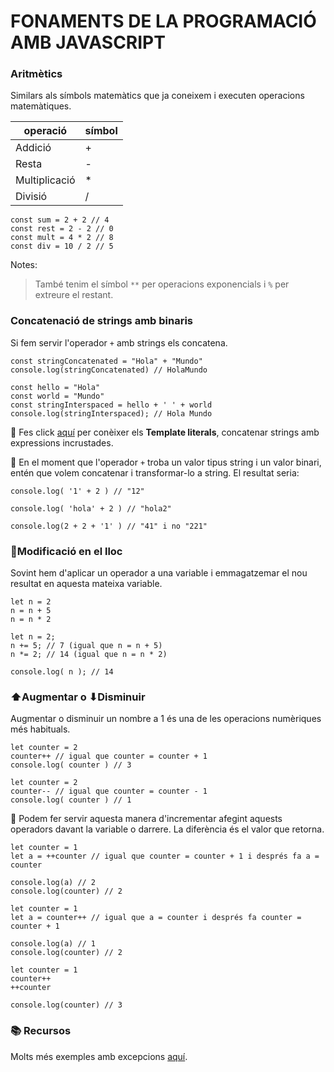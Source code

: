 # FONAMENTS DE LA PROGRAMACIÓ AMB JAVASCRIPT

###  **Aritmètics**
Similars als símbols matemàtics que ja coneixem i executen operacions matemàtiques.

| operació |   símbol |
|----------|----------|
|Addició |    +
|Resta |    -
|Multiplicació |    *
|Divisió |    /

```
const sum = 2 + 2 // 4
const rest = 2 - 2 // 0
const mult = 4 * 2 // 8
const div = 10 / 2 // 5
```

Notes:
> També tenim el símbol ```**``` per operacions exponencials i ```%``` per extreure el restant.

### **Concatenació de strings amb binaris**

Si fem servir l'operador  ```+``` amb strings els concatena.

```
const stringConcatenated = "Hola" + "Mundo"
console.log(stringConcatenated) // HolaMundo
```

```
const hello = "Hola"
const world = "Mundo"
const stringInterspaced = hello + ' ' + world
console.log(stringInterspaced); // Hola Mundo
```

🔎 Fes click [aquí](../template-literals/template-literals.md) per conèixer els **Template literals**, concatenar strings amb expressions incrustades.


🚨 En el moment que l'operador ```+``` troba un valor tipus string i un valor binari, entén que volem concatenar i transformar-lo a string. El resultat seria: 

```
console.log( '1' + 2 ) // "12"

console.log( 'hola' + 2 ) // "hola2"

console.log(2 + 2 + '1' ) // "41" i no "221"
```

### 📍**Modificació en el lloc**

Sovint hem d'aplicar un operador a una variable i emmagatzemar el nou resultat en aquesta mateixa variable.

```
let n = 2
n = n + 5
n = n * 2
```

```
let n = 2;
n += 5; // 7 (igual que n = n + 5)
n *= 2; // 14 (igual que n = n * 2)

console.log( n ); // 14
```

### **⬆Augmentar o ⬇Disminuir**

Augmentar o disminuir un nombre a 1 és una de les operacions numèriques més habituals.

```
let counter = 2
counter++ // igual que counter = counter + 1
console.log( counter ) // 3
```

```
let counter = 2
counter-- // igual que counter = counter - 1
console.log( counter ) // 1
```

🚨 Podem fer servir aquesta manera d'incrementar afegint aquests operadors davant la variable o darrere. La diferència és el valor que retorna.

```
let counter = 1
let a = ++counter // igual que counter = counter + 1 i després fa a = counter 

console.log(a) // 2
console.log(counter) // 2
```

```
let counter = 1
let a = counter++ // igual que a = counter i després fa counter = counter + 1

console.log(a) // 1
console.log(counter) // 2
```

```
let counter = 1
counter++
++counter 

console.log(counter) // 3
```

### 📚 Recursos
Molts més exemples amb excepcions [aquí](https://javascript.info/operators).